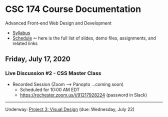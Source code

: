 # CSC 174 Course Documentation
Advanced Front-end Web Design and Development

- [Syllabus](syllabus.md)
- [Schedule](schedule.md)   &#8678; here is the full list of slides, demo files, assignments, and related links

## Friday, July 17, 2020

### Live Discussion #2 - CSS Master Class

- Recorded Session (Zoom --> Panopto ...coming soon)
  - Scheduled for 10:00 AM EDT
  - https://rochester.zoom.us/j/91217928224 (password in Slack)

<hr>

Underway: [Project 3: Visual Design](project3-visual-design/instructions.md) (due: Wednesday, July 22)

